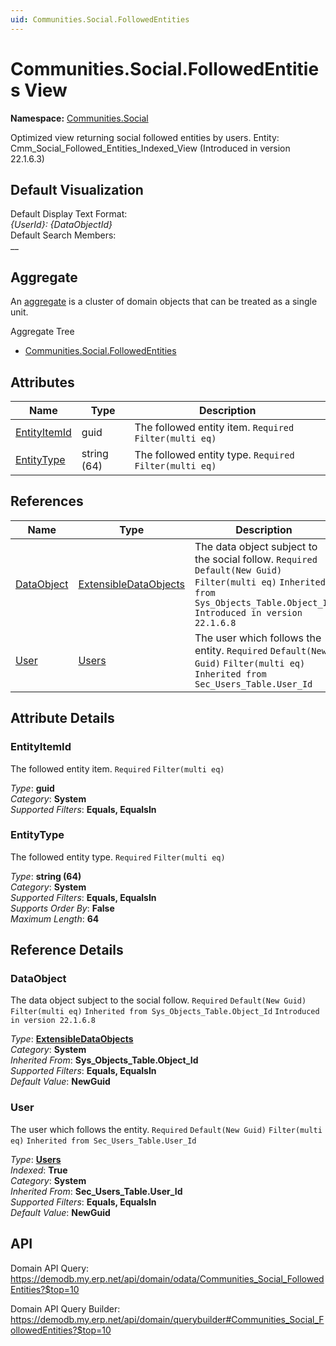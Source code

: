 ```yaml
---
uid: Communities.Social.FollowedEntities
---
```

# Communities.Social.FollowedEntities View

**Namespace:** [Communities.Social](Communities.Social.md)  

Optimized view returning social followed entities by users. Entity: Cmm_Social_Followed_Entities_Indexed_View (Introduced in version 22.1.6.3)

## Default Visualization
Default Display Text Format:  
_{UserId}: {DataObjectId}_  
Default Search Members:  
__  

## Aggregate
An [aggregate](https://docs.erp.net/tech/advanced/concepts/aggregates.html) is a cluster of domain objects that can be treated as a single unit.  

Aggregate Tree  
* [Communities.Social.FollowedEntities](Communities.Social.FollowedEntities.md)  

## Attributes

| Name | Type | Description |
| ---- | ---- | --- |
| [EntityItemId](Communities.Social.FollowedEntities.md#entityitemid) | guid | The followed entity item. `Required` `Filter(multi eq)` 
| [EntityType](Communities.Social.FollowedEntities.md#entitytype) | string (64) | The followed entity type. `Required` `Filter(multi eq)` 

## References

| Name | Type | Description |
| ---- | ---- | --- |
| [DataObject](Communities.Social.FollowedEntities.md#dataobject) | [ExtensibleDataObjects](Systems.Core.ExtensibleDataObjects.md) | The data object subject to the social follow. `Required` `Default(New Guid)` `Filter(multi eq)` `Inherited from Sys_Objects_Table.Object_Id` `Introduced in version 22.1.6.8` |
| [User](Communities.Social.FollowedEntities.md#user) | [Users](Systems.Security.Users.md) | The user which follows the entity. `Required` `Default(New Guid)` `Filter(multi eq)` `Inherited from Sec_Users_Table.User_Id` |


## Attribute Details

### EntityItemId

The followed entity item. `Required` `Filter(multi eq)`

_Type_: **guid**  
_Category_: **System**  
_Supported Filters_: **Equals, EqualsIn**  

### EntityType

The followed entity type. `Required` `Filter(multi eq)`

_Type_: **string (64)**  
_Category_: **System**  
_Supported Filters_: **Equals, EqualsIn**  
_Supports Order By_: **False**  
_Maximum Length_: **64**  


## Reference Details

### DataObject

The data object subject to the social follow. `Required` `Default(New Guid)` `Filter(multi eq)` `Inherited from Sys_Objects_Table.Object_Id` `Introduced in version 22.1.6.8`

_Type_: **[ExtensibleDataObjects](Systems.Core.ExtensibleDataObjects.md)**  
_Category_: **System**  
_Inherited From_: **Sys_Objects_Table.Object_Id**  
_Supported Filters_: **Equals, EqualsIn**  
_Default Value_: **NewGuid**  

### User

The user which follows the entity. `Required` `Default(New Guid)` `Filter(multi eq)` `Inherited from Sec_Users_Table.User_Id`

_Type_: **[Users](Systems.Security.Users.md)**  
_Indexed_: **True**  
_Category_: **System**  
_Inherited From_: **Sec_Users_Table.User_Id**  
_Supported Filters_: **Equals, EqualsIn**  
_Default Value_: **NewGuid**  


## API

Domain API Query:
<https://demodb.my.erp.net/api/domain/odata/Communities_Social_FollowedEntities?$top=10>

Domain API Query Builder:
<https://demodb.my.erp.net/api/domain/querybuilder#Communities_Social_FollowedEntities?$top=10>

